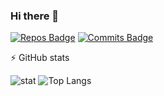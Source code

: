 ### Hi there 👋

<!--
**zeeniye/zeeniye** is a ✨ _special_ ✨ repository because its `README.md` (this file) appears on your GitHub profile.
Here are some ideas to get you started:

- 🔭 I’m currently working on ...
- 🌱 I’m currently learning ...
- 👯 I’m looking to collaborate on ...
- 🤔 I’m looking for help with ...
- 💬 Ask me about ...
- 📫 How to reach me: ...
- 😄 Pronouns: ...
- ⚡ Fun fact: ...
[![Gists Badge](https://badges.pufler.dev/gists/zeeniye)](https://badges.pufler.dev)
[![Years Badge](https://badges.pufler.dev/years/zeeniye)](https://badges.pufler.dev)
-->

[![Repos Badge](https://badges.pufler.dev/repos/zeeniye)](https://badges.pufler.dev)
[![Commits Badge](https://badges.pufler.dev/commits/yearly/zeeniye)](https://badges.pufler.dev)

:zap: GitHub stats

![stat](https://github-readme-stats.vercel.app/api?username=zeeniye&show_icons=true&theme=nord) ![Top Langs](https://github-readme-stats.vercel.app/api/top-langs/?username=zeeniye&layout=compact)
